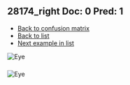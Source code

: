 ## 28174_right Doc: 0 Pred: 1
- [Back to confusion matrix](https://github.com/juliandewit/kaggle_retinopathy/blob/master/matrix.md)
- [Back to list](https://github.com/juliandewit/kaggle_retinopathy/blob/master/lists/01/list.md)
- [Next example in list](https://github.com/juliandewit/kaggle_retinopathy/blob/master/lists/01/28/28216_right.md)

![Eye](https://retinopaty.blob.core.windows.net/size1024/28174_right_0.jpeg)

### 

![Eye]()
